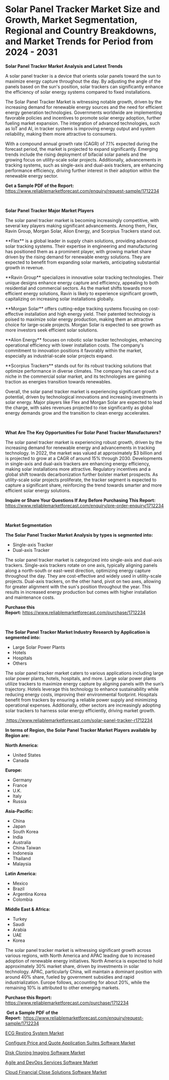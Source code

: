 <p><h1>Solar Panel Tracker Market Size and Growth, Market Segmentation, Regional and Country Breakdowns, and Market Trends for Period from 2024 -  2031</h1></p><p><strong>Solar Panel Tracker Market Analysis and Latest Trends</strong></p>
<p><p>A solar panel tracker is a device that orients solar panels toward the sun to maximize energy capture throughout the day. By adjusting the angle of the panels based on the sun's position, solar trackers can significantly enhance the efficiency of solar energy systems compared to fixed installations. </p><p>The Solar Panel Tracker Market is witnessing notable growth, driven by the increasing demand for renewable energy sources and the need for efficient energy generation technologies. Governments worldwide are implementing favorable policies and incentives to promote solar energy adoption, further fueling market expansion. The integration of advanced technologies, such as IoT and AI, in tracker systems is improving energy output and system reliability, making them more attractive to consumers. </p><p>With a compound annual growth rate (CAGR) of 7.1% expected during the forecast period, the market is projected to expand significantly. Emerging trends include the rising deployment of bifacial solar panels and the growing focus on utility-scale solar projects. Additionally, advancements in tracking systems, such as single-axis and dual-axis trackers, are enhancing performance efficiency, driving further interest in their adoption within the renewable energy sector.</p></p>
<p><strong>Get a Sample PDF of the Report:&nbsp;</strong> <a href="https://www.reliablemarketforecast.com/enquiry/request-sample/1712234?utm_campaign=1803&utm_medium=2&utm_source=Github&utm_content=ia&utm_term=22102024&utm_id=solar-panel-tracker">https://www.reliablemarketforecast.com/enquiry/request-sample/1712234</a></p>
<p>&nbsp;</p>
<p><strong>Solar Panel Tracker Major Market Players</strong></p>
<p><p>The solar panel tracker market is becoming increasingly competitive, with several key players making significant advancements. Among them, Flex, Ravin Group, Morgan Solar, Alion Energy, and Scorpius Trackers stand out.</p><p>**Flex** is a global leader in supply chain solutions, providing advanced solar tracking systems. Their expertise in engineering and manufacturing has positioned them as a prominent player, with growing market share driven by the rising demand for renewable energy solutions. They are expected to benefit from expanding solar markets, anticipating substantial growth in revenue.</p><p>**Ravin Group** specializes in innovative solar tracking technologies. Their unique designs enhance energy capture and efficiency, appealing to both residential and commercial sectors. As the market shifts towards more efficient energy solutions, Ravin is likely to experience significant growth, capitalizing on increasing solar installations globally.</p><p>**Morgan Solar** offers cutting-edge tracking systems focusing on cost-effective installation and high energy yield. Their patented technology is poised to maximize solar energy production, making them an attractive choice for large-scale projects. Morgan Solar is expected to see growth as more investors seek efficient solar solutions.</p><p>**Alion Energy** focuses on robotic solar tracker technologies, enhancing operational efficiency with lower installation costs. The company's commitment to innovation positions it favorably within the market, especially as industrial-scale solar projects expand.</p><p>**Scorpius Trackers** stands out for its robust tracking solutions that optimize performance in diverse climates. The company has carved out a niche in the commercial solar market, and its technologies are gaining traction as energies transition towards renewables.</p><p>Overall, the solar panel tracker market is experiencing significant growth potential, driven by technological innovations and increasing investments in solar energy. Major players like Flex and Morgan Solar are expected to lead the charge, with sales revenues projected to rise significantly as global energy demands grow and the transition to clean energy accelerates.</p></p>
<p>&nbsp;</p>
<p><strong>What Are The Key Opportunities For Solar Panel Tracker Manufacturers?</strong></p>
<p><p>The solar panel tracker market is experiencing robust growth, driven by the increasing demand for renewable energy and advancements in tracking technology. In 2022, the market was valued at approximately $3 billion and is projected to grow at a CAGR of around 15% through 2030. Developments in single-axis and dual-axis trackers are enhancing energy efficiency, making solar installations more attractive. Regulatory incentives and a global shift towards decarbonization further bolster market prospects. As utility-scale solar projects proliferate, the tracker segment is expected to capture a significant share, reinforcing the trend towards smarter and more efficient solar energy solutions.</p></p>
<p><strong>Inquire or Share Your Questions If Any Before Purchasing This Report:</strong> <a href="https://www.reliablemarketforecast.com/enquiry/pre-order-enquiry/1712234?utm_campaign=1803&utm_medium=2&utm_source=Github&utm_content=ia&utm_term=22102024&utm_id=solar-panel-tracker">https://www.reliablemarketforecast.com/enquiry/pre-order-enquiry/1712234</a></p>
<p>&nbsp;</p>
<p><strong>Market Segmentation</strong></p>
<p><strong>The Solar Panel Tracker Market Analysis by types is segmented into:</strong></p>
<p><ul><li>Single-axis Tracker</li><li>Dual-axis Tracker</li></ul></p>
<p><p>The solar panel tracker market is categorized into single-axis and dual-axis trackers. Single-axis trackers rotate on one axis, typically aligning panels along a north-south or east-west direction, optimizing energy capture throughout the day. They are cost-effective and widely used in utility-scale projects. Dual-axis trackers, on the other hand, pivot on two axes, allowing for greater alignment with the sun's position throughout the year. This results in increased energy production but comes with higher installation and maintenance costs.</p></p>
<p><strong>Purchase this Report:&nbsp;</strong><a href="https://www.reliablemarketforecast.com/purchase/1712234?utm_campaign=1803&utm_medium=2&utm_source=Github&utm_content=ia&utm_term=22102024&utm_id=solar-panel-tracker">https://www.reliablemarketforecast.com/purchase/1712234</a></p>
<p>&nbsp;</p>
<p><strong>The Solar Panel Tracker Market Industry Research by Application is segmented into:</strong></p>
<p><ul><li>Large Solar Power Plants</li><li>Hotels</li><li>Hospitals</li><li>Others</li></ul></p>
<p><p>The solar panel tracker market caters to various applications including large solar power plants, hotels, hospitals, and more. Large solar power plants utilize trackers to maximize energy capture by aligning panels with the sun’s trajectory. Hotels leverage this technology to enhance sustainability while reducing energy costs, improving their environmental footprint. Hospitals benefit from trackers by ensuring a reliable power supply and minimizing operational expenses. Additionally, other sectors are increasingly adopting solar trackers to harness solar energy efficiently, driving market growth.</p></p>
<p><a href="https://www.reliablemarketforecast.com/solar-panel-tracker-r1712234?utm_campaign=1803&utm_medium=2&utm_source=Github&utm_content=ia&utm_term=22102024&utm_id=solar-panel-tracker">&nbsp;https://www.reliablemarketforecast.com/solar-panel-tracker-r1712234</a></p>
<p><strong>In terms of Region, the Solar Panel Tracker Market Players available by Region are:</strong></p>
<p>
    <p> <strong> North America: </strong>
        <ul>
            <li>United States</li>
            <li>Canada</li>
        </ul>
        </p> 
    <p> <strong> Europe: </strong>
        <ul>
            <li>Germany</li>
            <li>France</li>
            <li>U.K.</li>
            <li>Italy</li>
            <li>Russia</li>
        </ul>
        </p> 
    <p> <strong> Asia-Pacific: </strong>
        <ul>
            <li>China</li>
            <li>Japan</li>
            <li>South Korea</li>
            <li>India</li>
            <li>Australia</li>
            <li>China Taiwan</li>
            <li>Indonesia</li>
            <li>Thailand</li>
            <li>Malaysia</li>
        </ul>
        </p> 
    <p> <strong> Latin America: </strong>
        <ul>
            <li>Mexico</li>
            <li>Brazil</li>
            <li>Argentina Korea</li>
            <li>Colombia</li>
        </ul>
        </p> 
    <p> <strong> Middle East & Africa: </strong>
        <ul>
            <li>Turkey</li>
            <li>Saudi</li>
            <li>Arabia</li>
            <li>UAE</li>
            <li>Korea</li>
        </ul>
    </p>
    </p>
<p><p>The solar panel tracker market is witnessing significant growth across various regions, with North America and APAC leading due to increased adoption of renewable energy initiatives. North America is expected to hold approximately 30% market share, driven by investments in solar technology. APAC, particularly China, will maintain a dominant position with around 40% share, fueled by government subsidies and rapid industrialization. Europe follows, accounting for about 20%, while the remaining 10% is attributed to other emerging markets.</p></p>
<p><strong>Purchase this Report: </strong><a href="https://www.reliablemarketforecast.com/purchase/1712234?utm_campaign=1803&utm_medium=2&utm_source=Github&utm_content=ia&utm_term=22102024&utm_id=solar-panel-tracker">https://www.reliablemarketforecast.com/purchase/1712234</a></p>
<p>&nbsp;<strong>Get a Sample PDF of the Report:&nbsp;&nbsp;</strong><a href="https://www.reliablemarketforecast.com/enquiry/request-sample/1712234?utm_campaign=1803&utm_medium=2&utm_source=Github&utm_content=ia&utm_term=22102024&utm_id=solar-panel-tracker">https://www.reliablemarketforecast.com/enquiry/request-sample/1712234</a></p>
<p><strong></strong></p>
<p><p><a href="https://www.linkedin.com/pulse/ecg-resting-system-market-evolution-regional-adaptations-innovation-y4haf?utm_campaign=1803&utm_medium=2&utm_source=Github&utm_content=ia&utm_term=22102024&utm_id=solar-panel-tracker">ECG Resting System Market</a></p><p><a href="https://www.linkedin.com/pulse/navigating-global-configure-price-quote-application-suites-software-rmsif?utm_campaign=1803&utm_medium=2&utm_source=Github&utm_content=ia&utm_term=22102024&utm_id=solar-panel-tracker">Configure Price and Quote Application Suites Software Market</a></p><p><a href="https://www.linkedin.com/pulse/disk-cloning-imaging-software-market-overview-forecast-2024-89ytf?utm_campaign=1803&utm_medium=2&utm_source=Github&utm_content=ia&utm_term=22102024&utm_id=solar-panel-tracker">Disk Cloning Imaging Software Market</a></p><p><a href="https://www.linkedin.com/pulse/global-agile-devops-services-software-market-size-trends-analysis-pzcff?utm_campaign=1803&utm_medium=2&utm_source=Github&utm_content=ia&utm_term=22102024&utm_id=solar-panel-tracker">Agile and DevOps Services Software Market</a></p><p><a href="https://www.linkedin.com/pulse/cloud-financial-close-solutions-software-market-outlook-complete-idiyf?utm_campaign=1803&utm_medium=2&utm_source=Github&utm_content=ia&utm_term=22102024&utm_id=solar-panel-tracker">Cloud Financial Close Solutions Software Market</a></p></p>
